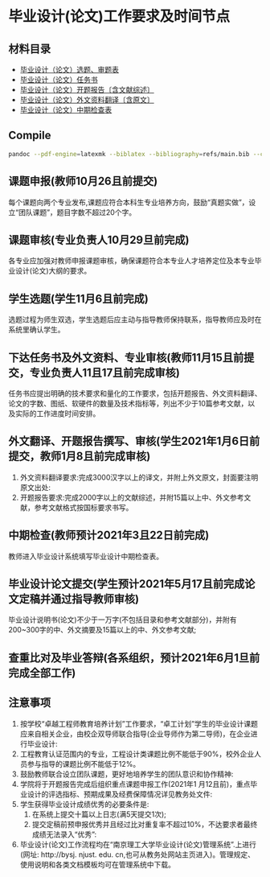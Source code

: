 毕业设计(论文)工作要求及时间节点
===============================================

材料目录
------------

- [毕业设计（论文）选题、审题表](introduction.md)
- [毕业设计（论文）任务书](task.md)
- [毕业设计（论文）开题报告〔含文献综述〕](overview.md)
- [毕业设计（论文）外文资料翻译〔含原文〕](translation.md)
- [毕业设计（论文）中期检查表](check.md)

Compile
-------

```sh
pandoc --pdf-engine=latexmk --biblatex --bibliography=refs/main.bib --csl=china-national-standard-gb-t-7714-2015-numeric.csl overview.md -o overview.pdf
```

课题申报(教师10月26且前提交)
---------------------------------------

每个课题向两个专业发布,课题应符合本科生专业培养方向，鼓励“真题实做”，设立“团队课题”，题目字数不超过20个字。

课题审核(专业负责人10月29旦前完成)
------------------------------------------------

各专业应加强对教师申报课题审核，确保课题符合本专业人才培养定位及本专业毕业设计(论文)大纲的要求。

学生选题(学生11月6且前完成)
--------------------------------------

选题过程为师生双选，学生选题后应主动与指导教师保持联系，指导教师应及时在系统里确认学生。

下达任务书及外文资料、专业审核(教师11月15且前提交，专业负责人11且17且前完成审核)
-------------------------------------------------------------------------------------------------------------------

任务书应提出明确的技术要求和量化的工作要求，包括开题报告、外文资料翻译、论文的字数、图纸、软硬件的数量及技术指标等，列出不少于10篇参考文献，以及实际的工作进度时间安排。

外文翻译、开题报告撰写、审核(学生2021年1月6日前提交，教师1月8且前完成审核)
----------------------------------------------------------------------------------------------------------

1. 外文资料翻译要求:完成3000汉字以上的译文，并附上外文原文，封面要注明原文出处:
2. 开题报告要求:完成2000字以上的文献综述，并附15篇以上中、外文参考文献，参考文献格式按国标要求书写。

中期检查(教师预计2021年3且22日前完成)
---------------------------------------------------

教师进入毕业设计系统填写毕业设计中期检查表。

毕业设计论文提交(学生预计2021年5月17且前完成论文定稿并通过指导教师审核)
------------------------------------------------------------------------------------------------------

毕业设计说明书(论文)不少于一万字(不包括目录和参考文献部分)，并附有200~300字的中、外文摘要及15篇以上的中、外文参考文献;

查重比对及毕业答辩(各系组织，预计2021年6月1旦前完成全部工作)
--------------------------------------------------------------------------------------

注意事项
------------

1. 按学校“卓越工程师教育培养计划”工作要求，“卓工计划”学生的毕业设计课题应来自相关企业，由校企双导师联合指导(企业导师作为第二导师)，在企业进行毕业设计:
2. 工程教育认证范围内的专业，工程设计类课题比例不能低于90%，校外企业人员参与指导的课题比例不能低于12%。
3. 鼓励教师联合设立团队课题，更好地培养学生的团队意识和协作精神:
4. 学院将于开题报告完成后组织重点课题申报工作(2021年1 月12且前)，重点毕业设计的评选指标、预期成果及经费保障情况详见教务处文件:
5. 学生获得毕业设计成绩优秀的必要条件是:
    1. 在系统上提交十篇以上日志(满5天提交1次);
    2. 提交定稿前预申报优秀并且经过比对重复率不超过10%，不达要求者最终成绩无法录入“优秀”:
6. 毕业设计(论文)工作流程均在“南京理工大学毕业设计(论文)管理系统”.上进行(网址: http://bysj. njust. edu. cn,也可从教务处网站主页进入)。管理规定、使用说明和各类文档模板均可在管理系统中下载。
